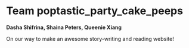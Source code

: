 # Team poptastic_party_cake_peeps
<b>Dasha Shifrina, Shaina Peters, Queenie Xiang</b> 

On our way to make an awesome story-writing and reading website! 
